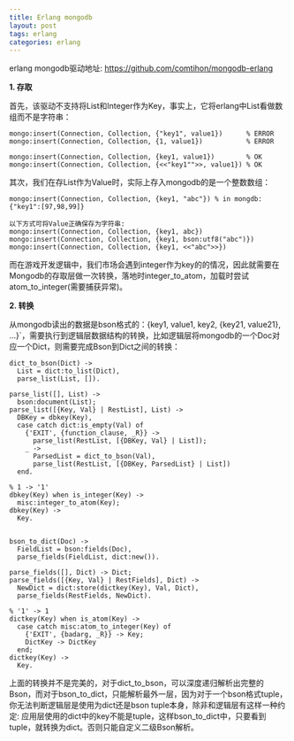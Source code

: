 ```yaml
---
title: Erlang mongodb
layout: post
tags: erlang
categories: erlang
---
```


erlang mongodb驱动地址: https://github.com/comtihon/mongodb-erlang

<!--more-->

**1. 存取**

首先，该驱动不支持将List和Integer作为Key，事实上，它将erlang中List看做数组而不是字符串：

	mongo:insert(Connection, Collection, {"key1", value1})      % ERROR
	mongo:insert(Connection, Collection, {1, value1})           % ERROR
	 					
	mongo:insert(Connection, Collection, {key1, value1})        % OK
	mongo:insert(Connection, Collection, {<<"key1"">>, value1}) % OK
	
其次，我们在存List作为Value时，实际上存入mongodb的是一个整数数组：

	mongo:insert(Connection, Collection, {key1, "abc"}) % in mongdb: {"key1":[97,98,99]}
	
	以下方式可将Value正确保存为字符串:
	mongo:insert(Connection, Collection, {key1, abc})
	mongo:insert(Connection, Collection, {key1, bson:utf8("abc")})
	mongo:insert(Connection, Collection, {key1, <<"abc">>})
	
而在游戏开发逻辑中，我们市场会遇到integer作为key的的情况，因此就需要在Mongodb的存取层做一次转换，落地时integer_to_atom，加载时尝试atom_to_integer(需要捕获异常)。

**2. 转换**

从mongodb读出的数据是bson格式的：{key1, value1, key2, {key21, value21}, ...}`，需要执行到逻辑层数据结构的转换，比如逻辑层将mongodb的一个Doc对应一个Dict，则需要完成Bson到Dict之间的转换：

```
dict_to_bson(Dict) ->
  List = dict:to_list(Dict),
  parse_list(List, []).

parse_list([], List) ->
  bson:document(List);
parse_list([{Key, Val} | RestList], List) ->
  DBKey = dbkey(Key),
  case catch dict:is_empty(Val) of
    {'EXIT', {function_clause, _R}} ->
      parse_list(RestList, [{DBKey, Val} | List]);
    _ ->
      ParsedList = dict_to_bson(Val),
      parse_list(RestList, [{DBKey, ParsedList} | List])
  end.

% 1 -> '1'
dbkey(Key) when is_integer(Key) ->
  misc:integer_to_atom(Key);
dbkey(Key) ->
  Key.


bson_to_dict(Doc) ->
  FieldList = bson:fields(Doc),
  parse_fields(FieldList, dict:new()).

parse_fields([], Dict) -> Dict;
parse_fields([{Key, Val} | RestFields], Dict) ->
  NewDict = dict:store(dictkey(Key), Val, Dict),
  parse_fields(RestFields, NewDict).

% '1' -> 1
dictkey(Key) when is_atom(Key) ->
  case catch misc:atom_to_integer(Key) of
    {'EXIT', {badarg, _R}} -> Key;
    DictKey -> DictKey
  end;
dictkey(Key) ->
  Key.
```

上面的转换并不是完美的，对于dict_to_bson，可以深度递归解析出完整的Bson，而对于bson_to_dict，只能解析最外一层，因为对于一个bson格式tuple，你无法判断逻辑层是使用为dict还是bson tuple本身，除非和逻辑层有这样一种约定: 应用层使用的dict中的key不能是tuple，这样bson_to_dict中，只要看到tuple，就转换为dict。否则只能自定义二级Bson解析。



